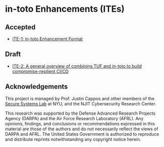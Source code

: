 # in-toto Enhancements (ITEs)

## Accepted

* [ITE-1: in-toto Enhancement Format](ITE/1/README.adoc)

## Draft

* [ITE-2: A general overview of combining TUF and in-toto to build compromise-resilient CI/CD](ITE/2/README.adoc)

## Acknowledgements

This project is managed by Prof. Justin Cappos and other members of the [Secure
Systems Lab](https://ssl.engineering.nyu.edu/) at NYU, and the NJIT
Cybersecurity Research Center.

This research was supported by the Defense Advanced Research Projects Agency
(DARPA) and the Air Force Research Laboratory (AFRL). Any opinions, findings,
and conclusions or recommendations expressed in this material are those of the
authors and do not necessarily reflect the views of DARPA and AFRL. The United
States Government is authorized to reproduce and distribute reprints
notwithstanding any copyright notice herein.
